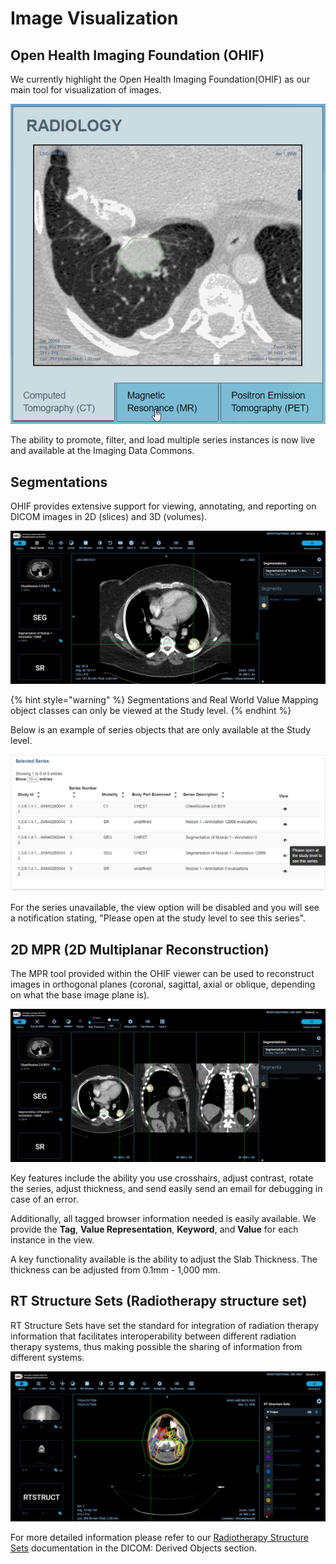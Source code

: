 # Image Visualization

## Open Health Imaging Foundation \(OHIF\)

We currently highlight the Open Health Imaging Foundation\(OHIF\) as our main tool for visualization of images. 

![](../.gitbook/assets/radiology.gif)

The ability to promote, filter, and load multiple series instances is now live and available at the Imaging Data Commons. 

## Segmentations

OHIF provides extensive support for viewing, annotating, and reporting on DICOM images in 2D \(slices\) and 3D \(volumes\).

![](../.gitbook/assets/ohif-viewer-at-study-level.png)

{% hint style="warning" %}
Segmentations and Real World Value Mapping object classes can only be viewed at the Study level.
{% endhint %}

Below is an example of series objects that are only available at the Study level. 

![](../.gitbook/assets/2020-10-15-5-.png)

For the series unavailable, the view option will be disabled and you will see a notification stating, "Please open at the study level to see this series".

## 2D MPR \(2D Multiplanar Reconstruction\) 

The MPR tool provided within the OHIF viewer can be used to reconstruct images in orthogonal planes \(coronal, sagittal, axial or oblique, depending on what the base image plane is\).

![](../.gitbook/assets/2d-mpr.png)

Key features include the ability you use crosshairs, adjust contrast, rotate the series, adjust thickness, and send easily send an email for debugging in case of an error. 

Additionally, all tagged browser information needed is easily available. We provide the **Tag**, **Value Representation**, **Keyword**, and **Value** for each instance in the view.

A key functionality available is the ability to adjust the Slab Thickness. The thickness can be adjusted from 0.1mm - 1,000 mm. 

## RT Structure Sets \(Radiotherapy structure set\)

RT Structure Sets have set the standard for integration of radiation therapy information that facilitates interoperability between different radiation therapy systems, thus making possible the sharing of information from different systems.

![](../.gitbook/assets/rt-structure-sets.png)

For more detailed information please refer to our [Radiotherapy Structure Sets](../dicom/derived-objects.md#radiotherapy-structure-sets) documentation in the DICOM: Derived Objects section.

